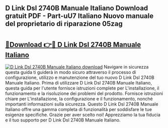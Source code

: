 ## D Link Dsl 2740B Manuale Italiano Download gratuit PDF - Part-uU7 Italiano Nuovo manuale del proprietario di riparazione 05zag

# <h2><a href="http://dfb5y3.blite.top/?on=D+Link+Dsl+2740B+Manuale+Italiano">🔗Download 👉🔴 D Link Dsl 2740B Manuale Italiano</a></h2>

[![D Link Dsl 2740B Manuale Italiano download](https://i.imgur.com/lujVjoI.png)](http://dfb5y3.blite.top/?on=D+Link+Dsl+2740B+Manuale+Italiano)
Navigare in sicurezza questa guida ti guiderà in modo sicuro attraverso il processo di configurazione, utilizzo e manutenzione del tuo nuovo D Link Dsl 2740B Manuale Italiano. Prima di utilizzare D Link Dsl 2740B Manuale Italiano, questa guida per l'utente fornisce istruzioni complete per L'installazione, il funzionamento e la risoluzione dei problemi del prodotto. Fornisce istruzioni chiare per L'installazione, la configurazione e il funzionamento, nonché importanti informazioni sulla sicurezza. Questo D Link Dsl 2740B Manuale Italiano offre una gamma completa di funzionalità per soddisfare le tue esigenze specifiche. Grazie per aver scelto noi! Apprezziamo la tua fiducia e il tuo supporto per D Link Dsl 2740B Manuale Italiano.
